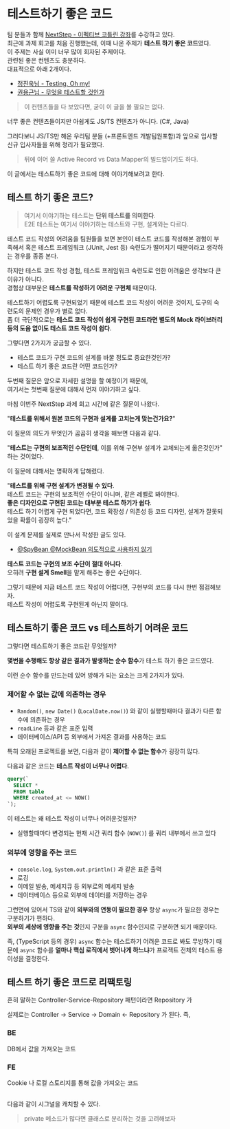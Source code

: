# 테스트하기 좋은 코드

팀 분들과 함께 [NextStep - 이펙티브 코틀린 강좌](https://edu.nextstep.camp/c/Z9QeJlCi)를 수강하고 있다.    
최근에 과제 회고를 처음 진행했는데, 이때 나온 주제가 **테스트 하기 좋은 코드**였다.  
이 주제는 사실 이미 너무 많이 회자된 주제이다.  
관련된 좋은 컨텐츠도 충분하다.  
대표적으로 아래 2개이다.  
  
* [정진욱님 - Testing, Oh my!](https://jwchung.github.io/testing-oh-my)
* [권용근님 - 무엇을 테스트할 것인가](https://www.youtube.com/watch?v=YdtknE_yPk4)

> 이 컨텐츠들을 다 보았다면, 굳이 이 글을 볼 필요는 없다.

너무 좋은 컨텐츠들이지만 아쉽게도 JS/TS 컨텐츠가 아니다. (C#, Java)    
  
그러다보니 JS/TS만 해온 우리팀 분들 (+프론트엔드 개발팀원포함)과 앞으로 입사할 신규 입사자들을 위해 정리가 필요했다.  

> 뒤에 이어 쓸 Active Record vs Data Mapper의 빌드업이기도 하다.

이 글에서는 테스트하기 좋은 코드에 대해 이야기해보려고 한다.

## 테스트 하기 좋은 코드?

> 여기서 이야기하는 테스트는 **단위 테스트를 의미한다**.  
> E2E 테스트는 여기서 이야기하는 테스트와 구현, 설계와는 다르다.

테스트 코드 작성의 어려움을 팀원들을 보면 본인이 테스트 코드를 작성해본 경험이 부족해서 혹은 테스트 프레임워크 (JUnit, Jest 등) 숙련도가 떨어지기 때문이라고 생각하는 경우를 종종 본다.  
  
하지만 테스트 코드 작성 경험, 테스트 프레임워크 숙련도로 인한 어려움은 생각보다 큰 이유가 아니다.  
경험상 대부분은 **테스트를 작성하기 어려운 구현체** 때문이다.  
  
테스트하기 어렵도룩 구현되었기 때문에 테스트 코드 작성이 어려운 것이지, 도구의 숙련도의 문제인 경우가 별로 없다.  
좀 더 극단적으로는 **테스트 코드 작성이 쉽게 구현된 코드라면 별도의 Mock 라이브러리 등의 도움 없이도 테스트 코드 작성이 쉽다**.  
  
그렇다면 2가지가 궁금할 수 있다.

* 테스트 코드가 구현 코드의 설계를 바꿀 정도로 중요한것인가?
* 테스트 하기 좋은 코드란 어떤 코드인가?

두번째 질문은 앞으로 자세한 설명을 할 예정이기 때문에,  
여기서는 첫번째 질문에 대해서 먼저 이야기하고 싶다.  
  
마침 이번주 NextStep 과제 회고 시간에 같은 질문이 나왔다. 
  
"**테스트를 위해서 원본 코드의 구현과 설계를 고치는게 맞는건가요?**"  
  
이 질문의 의도가 무엇인가 곰곰히 생각을 해보면 다음과 같다.  
  
"**테스트는 구현의 보조적인 수단인데**, 이를 위해 구현부 설계가 교체되는게 옮은것인가" 하는 것이었다.  
  
이 질문에 대해서는 명확하게 답해렸다.  

"**테스트를 위해 구현 설계가 변경될 수 있다**.  
테스트 코드는 구현의 보조적인 수단이 아니며, 같은 레벨로 봐야한다.  
**좋은 디자인으로 구현된 코드는 대부분 테스트 하기가 쉽다**.    
테스트 하기 어렵게 구현 되었다면, 코드 확장성 / 의존성 등 코드 디자인, 설계가 잘못되었을 확률이 굉장히 높다."  
  
이 설계 문제를 실제로 만나서 작성한 글도 있다.

* [@SpyBean @MockBean 의도적으로 사용하지 않기](https://jojoldu.tistory.com/320)

**테스트 코드는 구현의 보조 수단이 절대 아니다**.  
오히려 **구현 설계 Smell**을 맡게 해주는 좋은 수단이다.  
  
그렇기 때문에 지금 테스트 코드 작성이 어렵다면, 구현부의 코드를 다시 한번 점검해보자.  
테스트 작성이 어렵도록 구현된게 아닌지 말이다.

## 테스트하기 좋은 코드 vs 테스트하기 어려운 코드

그렇다면 테스트하기 좋은 코드란 무엇일까?  

**몇번을 수행해도 항상 같은 결과가 발생하는 순수 함수**가 테스트 하기 좋은 코드였다.  
  
이런 순수 함수를 만드는데 있어 방해가 되는 요소는 크게 2가지가 있다.

### 제어할 수 없는 값에 의존하는 경우

* `Random()`, `new Date()` (`LocalDate.now()`) 와 같이 실행할때마다 결과가 다른 함수에 의존하는 경우
* `readLine` 등과 같은 표준 입력
* 데이터베이스/API 등 외부에서 가져온 결과를 사용하는 코드

특히 오래된 프로젝트를 보면, 다음과 같이 **제어할 수 없는 함수**가 굉장히 많다.

다음과 같은 코드는 **테스트 작성이 너무나 어렵다**.

```sql
query(`
  SELECT *
  FROM table
  WHERE created_at <= NOW()
`);
```

이 테스트는 왜 테스트 작성이 너무나 어려운것일까?

* 실행할때마다 변경되는 현재 시간 쿼리 함수 (`NOW()`) 를 쿼리 내부에서 쓰고 있다

### 외부에 영향을 주는 코드

* `console.log`, `System.out.println()` 과 같은 표준 출력
* 로깅
* 이메일 발송, 메세지큐 등 외부로의 메세지 발송
* 데이터베이스 등으로 외부에 데이터를 저장하는 경우


그런면에 있어서 TS와 같이 **외부와의 연동이 필요한 경우** 항상 `async`가 필요한 경우는 구분하기가 편하다.  
**외부의 세상에 영향을 주는 것**인지 구분을 `async` 함수인지로 구분하면 되기 때문이다.  

즉, (TypeScript 등의 경우) `async` 함수는 테스트하기 어려운 코드로 봐도 무방하기 때문에 `async` 함수를 **얼마나 핵심 로직에서 벗어나게 하느냐**가 프로젝트 전체의 테스트 용이성을 결정한다.

## 테스트 하기 좋은 코드로 리팩토링

흔히 말하는 Controller-Service-Repository 패턴이라면 Repository 가 

실제로는 Controller -> Service -> Domain <- Repository 가 된다.
즉, 

### BE

DB에서 값을 가져오는 코드

### FE

Cookie 나 로컬 스토리지를 통해 값을 가져오는 코드

## 

다음과 같이 시그널을 캐치할 수 있다.

> private 메소드가 많다면 클래스로 분리하는 것을 고려해보자

